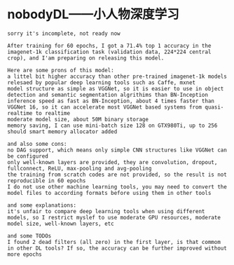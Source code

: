 # nobodyDL——小人物深度学习
	sorry it's incomplete, not ready now

	After training for 60 epochs, I got a 71.4% top 1 accuracy in the imagenet-1k classification task (validation data, 224*224 central crop), and I'am preparing on releasing this model.

	Here are some prons of this model:
	a littel bit higher accuracy than other pre-trained imagenet-1k models relesaed by popular deep learning tools such as Caffe, mxnet
	model structure as simple as VGGNet, so it is easier to use in object detection and semantic segmentation algrithims than BN-Inception
	inference speed as fast as BN-Inception, about 4 times faster than VGGNet 16, so it can accelerate most VGGNet based systems from quasi-realtime to realtime
	moderate model size, about 50M binary storage
	memory saving, I can use mini-batch size 128 on GTX980Ti, up to 256 should smart memory allocator added
	
	and also some cons:
	no DAG support, which means only simple CNN structures like VGGNet can be configured
	only well-known layers are provided, they are convolution, dropout, fullconnect, ReLU, max-pooling and avg-pooling
	the training from scratch codes are not provided, so the result is not reproducible in 60 epochs
	I do not use other machine learning tools, you may need to convert the model files to according formats before using them in other tools
	
	and some explanations:
	it's unfair to compare deep learning tools when using different models, so I restrict myslef to use moderate GPU resources, moderate model size, well-known layers, etc
	
	and some TODOs
	I found 2 dead filters (all zero) in the first layer, is that commom in other DL tools? If so, the accuracy can be further improved without more epochs
